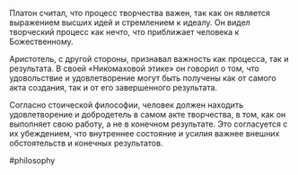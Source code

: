 Платон считал, что процесс творчества важен, так как он является выражением высших идей и стремлением к идеалу. Он видел творческий процесс как нечто, что приближает человека к Божественному.

Аристотель, с другой стороны, признавал важность как процесса, так и результата. В своей «Никомаховой этике» он говорил о том, что удовольствие и удовлетворение могут быть получены как от самого акта создания, так и от его завершенного результата.

Согласно стоической философии, человек должен находить удовлетворение и добродетель в самом акте творчества, в том, как он выполняет свою работу, а не в конечном результате. Это согласуется с их убеждением, что внутреннее состояние и усилия важнее внешних обстоятельств и конечных результатов.

#philosophy